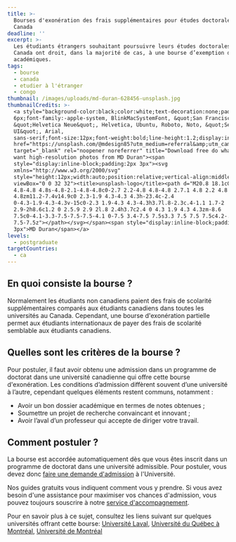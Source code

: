 ```yaml
---
title: >-
  Bourses d'exonération des frais supplémentaires pour études doctorales au
  Canada
deadline: ''
excerpt: >-
  Les étudiants étrangers souhaitant poursuivre leurs études doctorales au
  Canada ont droit, dans la majorité de cas, à une bourse d’exemption des frais
  académiques.
tags:
  - bourse
  - canada
  - etudier à l'étranger
  - congo
thumbnail: /images/uploads/md-duran-628456-unsplash.jpg
thumbnailCredits: >-
  <a style="background-color:black;color:white;text-decoration:none;padding:4px
  6px;font-family:-apple-system, BlinkMacSystemFont, &quot;San Francisco&quot;,
  &quot;Helvetica Neue&quot;, Helvetica, Ubuntu, Roboto, Noto, &quot;Segoe
  UI&quot;, Arial,
  sans-serif;font-size:12px;font-weight:bold;line-height:1.2;display:inline-block;border-radius:3px"
  href="https://unsplash.com/@mdesign85?utm_medium=referral&amp;utm_campaign=photographer-credit&amp;utm_content=creditBadge"
  target="_blank" rel="noopener noreferrer" title="Download free do whatever you
  want high-resolution photos from MD Duran"><span
  style="display:inline-block;padding:2px 3px"><svg
  xmlns="http://www.w3.org/2000/svg"
  style="height:12px;width:auto;position:relative;vertical-align:middle;top:-1px;fill:white"
  viewBox="0 0 32 32"><title>unsplash-logo</title><path d="M20.8 18.1c0 2.7-2.2
  4.8-4.8 4.8s-4.8-2.1-4.8-4.8c0-2.7 2.2-4.8 4.8-4.8 2.7.1 4.8 2.2 4.8
  4.8zm11.2-7.4v14.9c0 2.3-1.9 4.3-4.3 4.3h-23.4c-2.4
  0-4.3-1.9-4.3-4.3v-15c0-2.3 1.9-4.3 4.3-4.3h3.7l.8-2.3c.4-1.1 1.7-2
  2.9-2h8.6c1.2 0 2.5.9 2.9 2l.8 2.4h3.7c2.4 0 4.3 1.9 4.3 4.3zm-8.6
  7.5c0-4.1-3.3-7.5-7.5-7.5-4.1 0-7.5 3.4-7.5 7.5s3.3 7.5 7.5 7.5c4.2-.1 7.5-3.4
  7.5-7.5z"></path></svg></span><span style="display:inline-block;padding:2px
  3px">MD Duran</span></a>
levels:
  - postgraduate
targetCountries:
  - ca
---
```

## En quoi consiste la bourse ?

Normalement les étudiants non canadiens paient des frais de scolarité supplémentaires comparés aux étudiants canadiens dans toutes les universités au Canada. Cependant, une bourse d'exonération partielle permet aux étudiants internationaux de payer des frais de scolarité semblable aux étudiants canadiens.

## Quelles sont les critères de la bourse ?

Pour postuler, il faut avoir obtenu une admission dans un programme de doctorat dans une université canadienne qui offre cette bourse d'exonération. Les conditions d’admission diffèrent souvent d’une université à l’autre, cependant quelques éléments restent communs, notamment :

* Avoir un bon dossier académique en termes de notes obtenues ;
* Soumettre un projet de recherche convaincant et innovant ;
* Avoir l’aval d’un professeur qui accepte de diriger votre travail.

## Comment postuler ?

La bourse est accordée automatiquement dès que vous êtes inscrit dans un programme de doctorat dans une université admissible. Pour postuler, vous devez donc [faire une demande d'admission](/guides/canada/admission) à l'Université. 

Nos guides gratuits vous indiquent comment vous y prendre. Si vous avez besoin d'une assistance pour maximiser vos chances d'admission, vous pouvez toujours souscrire à notre [service d'accompagnement](/accompagnement).

Pour en savoir plus à ce sujet, consultez les liens suivant sur quelques universités offrant cette bourse: <a href="https://www.bbaf.ulaval.ca/bourses-detudes/etudiants-etrangers/exemption-droits-de-scolarite-supplementaires" target="_blank" rel="nofollow noopener">Université Laval</a>, <a href="https://vie-etudiante.uqam.ca/aide-financiere/bourses/concours-etudiants-etrangers.html#bourses-d-exoneration-des-droits-majores-pour-etudiants-etrangers-au-doctorat" target="_blank" rel="nofollow noopener">Université du Québec à Montréal</a>, <a href="https://fesp.umontreal.ca/ce-quil-faut-savoir/financement/bourses/bourses-dexemption-des-droits-supplementaires-de-scolarite-pour-etudiants-internationaux-c/" target="_blank" rel="nofollow noopener">Université de Montréal</a>
